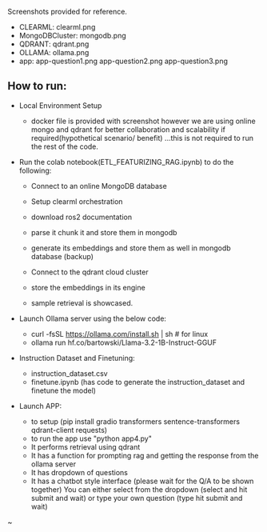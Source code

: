 
Screenshots provided for reference.
- CLEARML: clearml.png
- MongoDBCluster: mongodb.png
- QDRANT: qdrant.png
- OLLAMA: ollama.png
- app: app-question1.png app-question2.png app-question3.png


## How to run:
 - Local Environment Setup
    - docker file is provided with screenshot however we are using online mongo and qdrant for better collaboration and scalability if required(hypothetical scenario/ benefit) ...this is not required to run the rest of the code.
 
 - Run the colab notebook(ETL_FEATURIZING_RAG.ipynb) to do the following: 
    - Connect to an online MongoDB database
    - Setup clearml orchestration
    - download ros2 documentation
    - parse it chunk it and store them in mongodb 
    
    - generate its embeddings and store them as well in mongodb database (backup)

    - Connect to the qdrant cloud cluster 
    - store the embeddings in its engine
    - sample retrieval is showcased.
    
 - Launch Ollama server using the below code:
    - curl -fsSL https://ollama.com/install.sh | sh # for linux
    - ollama run hf.co/bartowski/Llama-3.2-1B-Instruct-GGUF

- Instruction Dataset and Finetuning:
   - instruction_dataset.csv
   - finetune.ipynb (has code to generate the instruction_dataset and finetune the model)
     
 - Launch APP:
    - to setup (pip install gradio transformers sentence-transformers qdrant-client requests)  
    - to run the app use "python app4.py"
    - It performs retrieval using qdrant 
    - It has a function for prompting rag and getting the response from the ollama server
    - It has dropdown of questions 
    - It has a chatbot style interface (please wait for the Q/A to be shown together)
  You can either select from the dropdown (select and hit submit and wait) or type your own question (type hit submit and wait)

~

